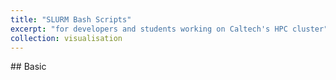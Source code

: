```yaml
---
title: "SLURM Bash Scripts"
excerpt: "for developers and students working on Caltech's HPC cluster"
collection: visualisation
---
```


## Basic
